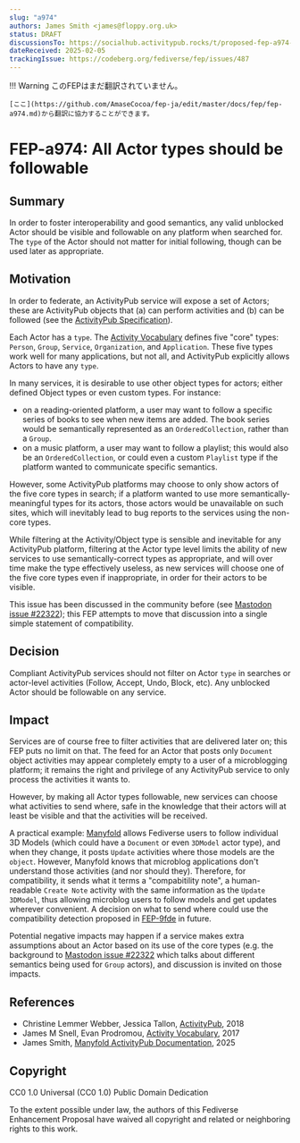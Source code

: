 ```yaml
---
slug: "a974"
authors: James Smith <james@floppy.org.uk>
status: DRAFT
discussionsTo: https://socialhub.activitypub.rocks/t/proposed-fep-a974-all-actor-types-should-be-followable/5012
dateReceived: 2025-02-05
trackingIssue: https://codeberg.org/fediverse/fep/issues/487
---
```

!!! Warning
    このFEPはまだ翻訳されていません。

    [ここ](https://github.com/AmaseCocoa/fep-ja/edit/master/docs/fep/fep-a974.md)から翻訳に協力することができます。
# FEP-a974: All Actor types should be followable

## Summary

In order to foster interoperability and good semantics, any valid unblocked Actor should be visible and followable on any platform when searched for. The `type` of the Actor should not matter for initial following, though can be used later as appropriate.

## Motivation

In order to federate, an ActivityPub service will expose a set of Actors; these are ActivityPub objects that (a) can perform activities and (b) can be followed (see the [ActivityPub Specification][ActivityPub]).

Each Actor has a `type`. The [Activity Vocabulary][ActivityVocab] defines five "core" types: `Person`, `Group`, `Service`, `Organization`, and `Application`. These five types work well for many applications, but not all, and ActivityPub explicitly allows Actors to have any `type`.

In many services, it is desirable to use other object types for actors; either defined Object types or even custom types. For instance:

* on a reading-oriented platform, a user may want to follow a specific series of books to see when new items are added. The book series would be semantically represented as an `OrderedCollection`, rather than a `Group`.
* on a music platform, a user may want to follow a playlist; this would also be an `OrderedCollection`, or could even a custom `Playlist` type if the platform wanted to communicate specific semantics.

However, some ActivityPub platforms may choose to only show actors of the five core types in search; if a platform wanted to use more semantically-meaningful types for its actors, those actors would be unavailable on such sites, which will inevitably lead to bug reports to the services using the non-core types.

While filtering at the Activity/Object type is sensible and inevitable for any ActivityPub platform, filtering at the Actor type level limits the ability of new services to use semantically-correct types as appropriate, and will over time make the type effectively useless, as new services will choose one of the five core types even if inappropriate, in order for their actors to be visible.

This issue has been discussed in the community before (see [Mastodon issue #22322][Masto22322]); this FEP attempts to move that discussion into  a single simple statement of compatibility.

## Decision

Compliant ActivityPub services should not filter on Actor `type` in searches or actor-level activities (Follow, Accept, Undo, Block,  etc). Any unblocked Actor should be followable on any service.

## Impact

Services are of course free to filter activities that are delivered later on; this FEP puts no limit on that. The feed for an Actor that posts only `Document` object activities may appear completely empty to a user of a microblogging platform; it remains the right and privilege of any ActivityPub service to only process the activities it wants to.

However, by making all Actor types followable, new services can choose what activities to send where, safe in the knowledge that their actors will at least be visible and that the activities will be received.

A practical example: [Manyfold](Manyfold) allows Fediverse users to follow individual 3D Models (which could have a `Document` or even `3DModel` actor type), and when they change, it posts `Update` activities where those models are the `object`. However, Manyfold knows that microblog applications don't understand those activities (and nor should they). Therefore, for compatibility, it sends what it terms a "compabitility note", a human-readable `Create Note` activity with the same information as the `Update 3DModel`, thus allowing microblog users to follow models and get updates wherever convenient. A decision on what to send where could use the compatibility detection proposed in [FEP-9fde][FEP-9fde] in future.

Potential negative impacts may happen if a service makes extra assumptions about an Actor based on its use of the core types (e.g. the background to [Mastodon issue #22322][Masto22322] which talks about different semantics being used for `Group` actors), and discussion is invited on those impacts.

## References

- Christine Lemmer Webber, Jessica Tallon, [ActivityPub][ActivityPub], 2018
- James M Snell, Evan Prodromou, [Activity Vocabulary][ActivityVocab], 2017
- James Smith, [Manyfold ActivityPub Documentation][Manyfold], 2025

[ActivityPub]: https://www.w3.org/TR/activitypub/
[ActivityVocab]: https://www.w3.org/TR/activitystreams-vocabulary/
[FEP-2277]: https://codeberg.org/fediverse/fep/src/branch/main/fep/2277/fep-2277.md
[FEP-9fde]: https://codeberg.org/fediverse/fep/src/branch/main/fep/9fde/fep-9fde.md
[Manyfold]: https://manyfold.app/technology/activitypub
[Masto22322]: https://github.com/mastodon/mastodon/issues/22322

## Copyright

CC0 1.0 Universal (CC0 1.0) Public Domain Dedication

To the extent possible under law, the authors of this Fediverse Enhancement Proposal have waived all copyright and related or neighboring rights to this work.
